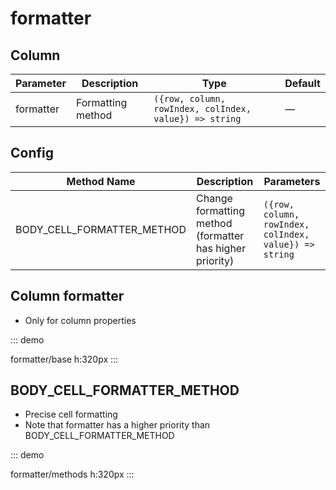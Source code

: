 # formatter

## Column

| Parameter | Description | Type                                              | Default |
| --------- | ----------- | ------------------------------------------------- | ------- |
| formatter | Formatting method | `({row, column, rowIndex, colIndex, value}) => string` | —       |

## Config

| Method Name                | Description                                | Parameters                                         |
| -------------------------- | ------------------------------------------ | -------------------------------------------------- |
| BODY_CELL_FORMATTER_METHOD | Change formatting method (formatter has higher priority) | `({row, column, rowIndex, colIndex, value}) => string` |

## Column formatter

-   Only for column properties

::: demo

formatter/base
h:320px
:::

## BODY_CELL_FORMATTER_METHOD

-   Precise cell formatting
-   Note that formatter has a higher priority than BODY_CELL_FORMATTER_METHOD

::: demo

formatter/methods
h:320px
:::
